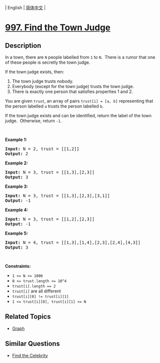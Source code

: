 
| English | [简体中文](README.md) |

# [997. Find the Town Judge](https://leetcode-cn.com/problems/find-the-town-judge/)

## Description

<p>In a town, there are <code>N</code> people labelled from&nbsp;<code>1</code> to <code>N</code>.&nbsp; There is a rumor that one of these people is secretly the town judge.</p>

<p>If the&nbsp;town judge exists, then:</p>

<ol>
	<li>The town judge trusts nobody.</li>
	<li>Everybody (except for the town judge) trusts the town judge.</li>
	<li>There is exactly one person that satisfies properties 1 and 2.</li>
</ol>

<p>You are given <code>trust</code>, an array of pairs <code>trust[i] = [a, b]</code> representing that the person labelled <code>a</code> trusts the person labelled <code>b</code>.</p>

<p>If the town judge exists and can be identified, return the label of the town judge.&nbsp; Otherwise, return <code>-1</code>.</p>

<p>&nbsp;</p>
<p><strong>Example 1:</strong></p>
<pre><strong>Input:</strong> N = 2, trust = [[1,2]]
<strong>Output:</strong> 2
</pre><p><strong>Example 2:</strong></p>
<pre><strong>Input:</strong> N = 3, trust = [[1,3],[2,3]]
<strong>Output:</strong> 3
</pre><p><strong>Example 3:</strong></p>
<pre><strong>Input:</strong> N = 3, trust = [[1,3],[2,3],[3,1]]
<strong>Output:</strong> -1
</pre><p><strong>Example 4:</strong></p>
<pre><strong>Input:</strong> N = 3, trust = [[1,2],[2,3]]
<strong>Output:</strong> -1
</pre><p><strong>Example 5:</strong></p>
<pre><strong>Input:</strong> N = 4, trust = [[1,3],[1,4],[2,3],[2,4],[4,3]]
<strong>Output:</strong> 3
</pre>
<p>&nbsp;</p>
<p><strong>Constraints:</strong></p>

<ul>
	<li><code>1 &lt;= N &lt;= 1000</code></li>
	<li><code>0 &lt;= trust.length &lt;= 10^4</code></li>
	<li><code>trust[i].length == 2</code></li>
	<li><code>trust[i]</code> are all different</li>
	<li><code>trust[i][0] != trust[i][1]</code></li>
	<li><code>1 &lt;= trust[i][0], trust[i][1] &lt;= N</code></li>
</ul>


## Related Topics

- [Graph](https://leetcode-cn.com/tag/graph)

## Similar Questions

- [Find the Celebrity](../find-the-celebrity/README_EN.md)
